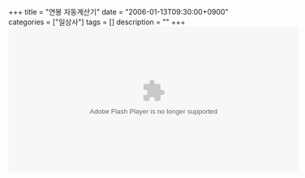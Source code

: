 +++
title = "연봉 자동계산기"
date = "2006-01-13T09:30:00+0900"
categories = ["일상사"]
tags = []
description = ""
+++
<span class="copyright_entry" style="display:block;" title="연봉 자동계산기@@**@@http://shed.egloos.com/1231803"></span>
<embed style="WIDTH: 572px; HEIGHT: 286px" src="http://payopen.scout.co.kr/mysalary/payopen_mysalary_v10.swf?-FlTKjSuc5O8Ede_sc_dDw00" type="application/x-shockwave-flash"> 
<!--
       <rdf:RDF xmlns:rdf="http://www.w3.org/1999/02/22-rdf-syntax-ns#"
		    xmlns:dc="http://purl.org/dc/elements/1.1/"
		    xmlns:trackback="http://madskills.com/public/xml/rss/module/trackback/">
       <rdf:Description
	        rdf:about="http://shed.egloos.com/1231803"
	        dc:identifier="http://shed.egloos.com/1231803"
	        dc:title="연봉 자동계산기"
	        trackback:ping="http://shed.egloos.com/tb/1231803"/>
       </rdf:RDF>
       -->

<ul></ul>
